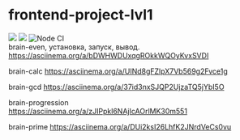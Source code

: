 # frontend-project-lvl1
<a href="https://codeclimate.com/github/KirilDz/frontend-project-lvl1/maintainability"><img src="https://api.codeclimate.com/v1/badges/c2402a60a205a6a084da/maintainability" /></a>
<a href="https://codeclimate.com/github/KirilDz/frontend-project-lvl1/test_coverage"><img src="https://api.codeclimate.com/v1/badges/c2402a60a205a6a084da/test_coverage" /></a>
![Node CI](https://github.com/KirilDz/frontend-project-lvl1/workflows/Node%20CI/badge.svg)
<br>
brain-even, установка, запуск, вывод. 
https://asciinema.org/a/bDWHWDUxqgROkkWQOyKvxSVDI

brain-calc
https://asciinema.org/a/UINd8gFZlpX7Vb569g2Fvce1g

brain-gcd
https://asciinema.org/a/37id3nxSJQP2UjzaTQ5jYbI5O

brain-progression    
https://asciinema.org/a/zJIPpkl6NAjIcAOrlMK30m551

brain-prime
https://asciinema.org/a/DUi2ksI26LhfK2JNrdVeCs0vu





